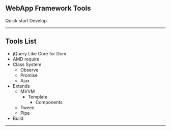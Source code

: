 ## WebApp Framework Tools
Quick start Develop.

--------------

## Tools List ##
+ jQuery Like Core for Dom
+ AMD require
+ Class System
    + Observe
    + Promise
    + Ajax
+ Extends
    + MVVM
        + Template
            + Components
    + Tween
    + Pipe
+ Build

------------